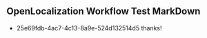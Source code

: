 ## OpenLocalization Workflow Test MarkDown
* 25e69fdb-4ac7-4c13-8a9e-524d132514d5 
thanks!<!--HONumber=Mar16_HO1-->
